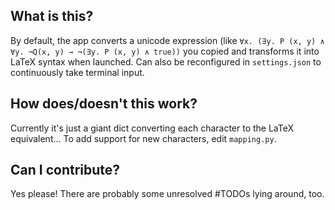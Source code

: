 ## What is this?

By default, the app converts a unicode expression (like `∀x. (∃y. P (x, y) ∧ ∀y. ¬Q(x, y) → ¬(∃y. P (x, y) ∧ true))` you copied and transforms it into LaTeX syntax when launched. Can also be reconfigured in `settings.json` to continuously take terminal input.

## How does/doesn't this work?

Currently it's just a giant dict converting each character to the LaTeX equivalent... To add support for new characters, edit `mapping.py`.

## Can I contribute?

Yes please! There are probably some unresolved #TODOs lying around, too.
